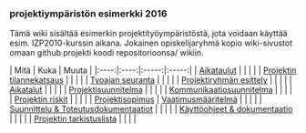 ### projektiympäristön esimerkki  2016

Tämä wiki sisältää esimerkin projektityöympäristöstä, jota voidaan käyttää esim. IZP2010-kurssin aikana.
Jokainen opiskelijaryhmä kopio wiki-sivustot omaan github projekti koodi repositorioonsa/ wikiin. 

| Mitä | Kuka | Muuta |
|:----:|:----:|:-----:|:-----:|
| [Aikataulut](projektin-aikataulu) | | | |
| [Projektin tilannekatsaus](projektin-status) | | | |
| [Tyoajan seuranta](tyoajan-seuranta) | | | |
| [Projektiryhmän esittely](projektiryhman-esittely) | | | |
| [Aikatalut](projektin-aikataulu) | | | |
| [Projektisuunnitelma](projektisuunnitelma) | | | |
| [Kommunikaatiosuunnitelma](projektin-kommunikaatiosuunnitelma) | | | |
| [Projektin riskit](projektin-riskienhallintasuunnitelma) | | | |
| [Projektisopimus](projektisopimukset)
| [Vaatimusmääritelmä](vaatimusmaarittely) | | | |
| [Suunnittelu & Toteutusdokumentaatiot](suunnittelu-ja-toteutus) | | | |
| [Käyttöohjeet & dokumentaatio](installation-guide) | | | |
| [Projektin tarkistuslista](projektin-tarkistuslista) | | | |



